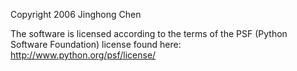 Copyright 2006 Jinghong Chen

The software is licensed according to the terms of the PSF (Python Software Foundation) license found here: http://www.python.org/psf/license/